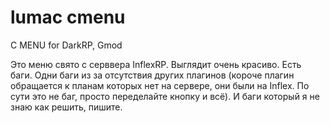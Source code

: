 # lumac cmenu
C MENU for DarkRP, Gmod

Это меню свято с серввера InflexRP. Выглядит очень красиво. Есть баги. Одни баги из за отсутствия других плагинов (короче плагин обращается к планам которых нет на сервере, они были на Inflex. По сути это не баг, просто переделайте кнопку и всё). И баги который я не знаю как решить, пишите.

<img srt="https://i.imgur.com/xBCPN1r.png">
